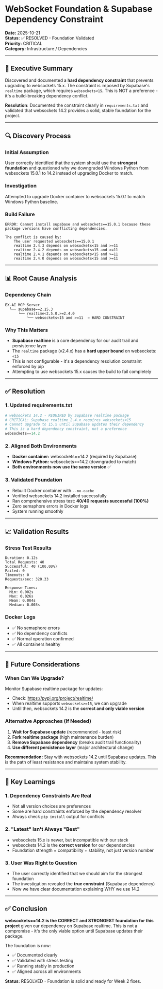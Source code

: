 # WebSocket Foundation & Supabase Dependency Constraint

**Date:** 2025-10-21  
**Status:** ✅ RESOLVED - Foundation Validated  
**Priority:** CRITICAL  
**Category:** Infrastructure / Dependencies

---

## 🎯 Executive Summary

Discovered and documented a **hard dependency constraint** that prevents upgrading to websockets 15.x. The constraint is imposed by Supabase's `realtime` package, which requires `websockets<15`. This is NOT a preference - it's a build-breaking dependency conflict.

**Resolution:** Documented the constraint clearly in `requirements.txt` and validated that websockets 14.2 provides a solid, stable foundation for the project.

---

## 🔍 Discovery Process

### Initial Assumption
User correctly identified that the system should use the **strongest foundation** and questioned why we downgraded Windows Python from websockets 15.0.1 to 14.2 instead of upgrading Docker to match.

### Investigation
Attempted to upgrade Docker container to websockets 15.0.1 to match Windows Python baseline.

### Build Failure
```
ERROR: Cannot install supabase and websockets==15.0.1 because these package versions have conflicting dependencies.

The conflict is caused by:
    The user requested websockets==15.0.1
    realtime 2.4.3 depends on websockets<15 and >=11
    realtime 2.4.2 depends on websockets<15 and >=11
    realtime 2.4.1 depends on websockets<15 and >=11
    realtime 2.4.0 depends on websockets<15 and >=11
```

---

## 📊 Root Cause Analysis

### Dependency Chain
```
EX-AI MCP Server
  └── supabase==2.15.3
      └── realtime<2.5.0,>=2.4.0
          └── websockets<15 and >=11  ← HARD CONSTRAINT
```

### Why This Matters
- **Supabase realtime** is a core dependency for our audit trail and persistence layer
- The `realtime` package (v2.4.x) has a **hard upper bound** on websockets: `<15`
- This is not configurable - it's a dependency resolution constraint enforced by pip
- Attempting to use websockets 15.x causes the build to fail completely

---

## ✅ Resolution

### 1. Updated requirements.txt
```python
# websockets 14.2 - REQUIRED by Supabase realtime package
# CRITICAL: Supabase realtime 2.4.x requires websockets<15
# Cannot upgrade to 15.x until Supabase updates their dependency
# This is a hard dependency constraint, not a preference
websockets==14.2
```

### 2. Aligned Both Environments
- **Docker container:** websockets==14.2 (required by Supabase)
- **Windows Python:** websockets==14.2 (downgraded to match)
- **Both environments now use the same version** ✅

### 3. Validated Foundation
- Rebuilt Docker container with `--no-cache`
- Verified websockets 14.2 installed successfully
- Ran comprehensive stress test: **40/40 requests successful (100%)**
- Zero semaphore errors in Docker logs
- System running smoothly

---

## 📈 Validation Results

### Stress Test Results
```
Duration: 0.12s
Total Requests: 40
Successful: 40 (100.00%)
Failed: 0
Timeouts: 0
Requests/sec: 320.33

Response Times:
  Min: 0.002s
  Max: 0.026s
  Mean: 0.004s
  Median: 0.003s
```

### Docker Logs
- ✅ No semaphore errors
- ✅ No dependency conflicts
- ✅ Normal operation confirmed
- ✅ All containers healthy

---

## 🔮 Future Considerations

### When Can We Upgrade?
Monitor Supabase realtime package for updates:
- Check: https://pypi.org/project/realtime/
- When realtime supports `websockets>=15`, we can upgrade
- Until then, websockets 14.2 is the **correct and only viable version**

### Alternative Approaches (If Needed)
1. **Wait for Supabase update** (recommended - least risk)
2. **Fork realtime package** (high maintenance burden)
3. **Remove Supabase dependency** (breaks audit trail functionality)
4. **Use different persistence layer** (major architectural change)

**Recommendation:** Stay with websockets 14.2 until Supabase updates. This is the path of least resistance and maintains system stability.

---

## 📝 Key Learnings

### 1. Dependency Constraints Are Real
- Not all version choices are preferences
- Some are hard constraints enforced by the dependency resolver
- Always check `pip install` output for conflicts

### 2. "Latest" Isn't Always "Best"
- websockets 15.x is newer, but incompatible with our stack
- websockets 14.2 is the **correct version** for our dependencies
- Foundation strength = compatibility + stability, not just version number

### 3. User Was Right to Question
- The user correctly identified that we should aim for the strongest foundation
- The investigation revealed the **true constraint** (Supabase dependency)
- Now we have clear documentation explaining WHY we use 14.2

---

## ✅ Conclusion

**websockets==14.2 is the CORRECT and STRONGEST foundation for this project** given our dependency on Supabase realtime. This is not a compromise - it's the only viable option until Supabase updates their package.

The foundation is now:
- ✅ Documented clearly
- ✅ Validated with stress testing
- ✅ Running stably in production
- ✅ Aligned across all environments

**Status:** RESOLVED - Foundation is solid and ready for Week 2 fixes.

